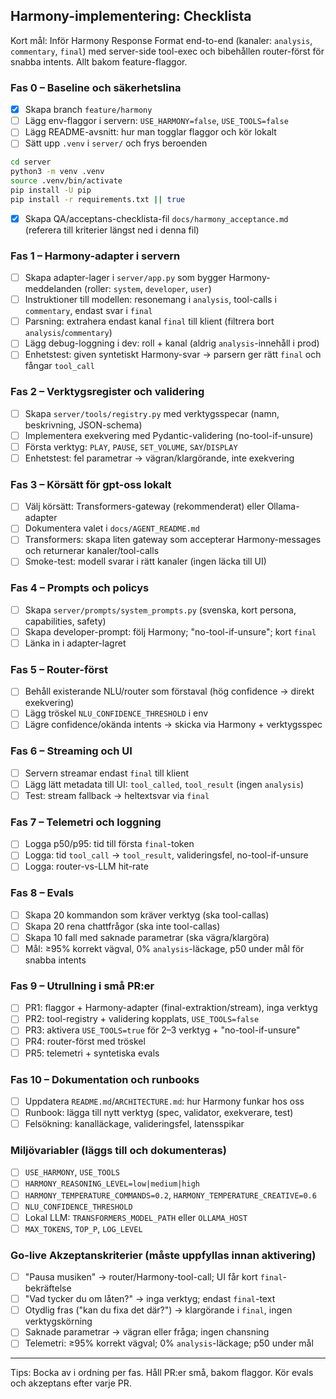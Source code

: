 ## Harmony-implementering: Checklista

Kort mål: Inför Harmony Response Format end-to-end (kanaler: `analysis`, `commentary`, `final`) med server-side tool-exec och bibehållen router-först för snabba intents. Allt bakom feature-flaggor.

### Fas 0 – Baseline och säkerhetslina
- [x] Skapa branch `feature/harmony`
- [ ] Lägg env-flaggor i servern: `USE_HARMONY=false`, `USE_TOOLS=false`
- [ ] Lägg README-avsnitt: hur man togglar flaggor och kör lokalt
- [ ] Sätt upp `.venv` i `server/` och frys beroenden

```bash
cd server
python3 -m venv .venv
source .venv/bin/activate
pip install -U pip
pip install -r requirements.txt || true
```

- [x] Skapa QA/acceptans-checklista-fil `docs/harmony_acceptance.md` (referera till kriterier längst ned i denna fil)

### Fas 1 – Harmony-adapter i servern
- [ ] Skapa adapter-lager i `server/app.py` som bygger Harmony-meddelanden (roller: `system`, `developer`, `user`)
- [ ] Instruktioner till modellen: resonemang i `analysis`, tool-calls i `commentary`, endast svar i `final`
- [ ] Parsning: extrahera endast kanal `final` till klient (filtrera bort `analysis`/`commentary`)
- [ ] Lägg debug-loggning i dev: roll + kanal (aldrig `analysis`-innehåll i prod)
- [ ] Enhetstest: given syntetiskt Harmony-svar → parsern ger rätt `final` och fångar `tool_call`

### Fas 2 – Verktygsregister och validering
- [ ] Skapa `server/tools/registry.py` med verktygsspecar (namn, beskrivning, JSON-schema)
- [ ] Implementera exekvering med Pydantic-validering (no-tool-if-unsure)
- [ ] Första verktyg: `PLAY`, `PAUSE`, `SET_VOLUME`, `SAY`/`DISPLAY`
- [ ] Enhetstest: fel parametrar → vägran/klargörande, inte exekvering

### Fas 3 – Körsätt för gpt-oss lokalt
- [ ] Välj körsätt: Transformers-gateway (rekommenderat) eller Ollama-adapter
- [ ] Dokumentera valet i `docs/AGENT_README.md`
- [ ] Transformers: skapa liten gateway som accepterar Harmony-messages och returnerar kanaler/tool-calls
- [ ] Smoke-test: modell svarar i rätt kanaler (ingen läcka till UI)

### Fas 4 – Prompts och policys
- [ ] Skapa `server/prompts/system_prompts.py` (svenska, kort persona, capabilities, safety)
- [ ] Skapa developer-prompt: följ Harmony; "no-tool-if-unsure"; kort `final`
- [ ] Länka in i adapter-lagret

### Fas 5 – Router-först
- [ ] Behåll existerande NLU/router som förstaval (hög confidence → direkt exekvering)
- [ ] Lägg tröskel `NLU_CONFIDENCE_THRESHOLD` i env
- [ ] Lägre confidence/okända intents → skicka via Harmony + verktygsspec

### Fas 6 – Streaming och UI
- [ ] Servern streamar endast `final` till klient
- [ ] Lägg lätt metadata till UI: `tool_called`, `tool_result` (ingen `analysis`)
- [ ] Test: stream fallback → heltextsvar via `final`

### Fas 7 – Telemetri och loggning
- [ ] Logga p50/p95: tid till första `final`-token
- [ ] Logga: tid `tool_call` → `tool_result`, valideringsfel, no-tool-if-unsure
- [ ] Logga: router-vs-LLM hit-rate

### Fas 8 – Evals
- [ ] Skapa 20 kommandon som kräver verktyg (ska tool-callas)
- [ ] Skapa 20 rena chattfrågor (ska inte tool-callas)
- [ ] Skapa 10 fall med saknade parametrar (ska vägra/klargöra)
- [ ] Mål: ≥95% korrekt vägval, 0% `analysis`-läckage, p50 under mål för snabba intents

### Fas 9 – Utrullning i små PR:er
- [ ] PR1: flaggor + Harmony-adapter (final-extraktion/stream), inga verktyg
- [ ] PR2: tool-registry + validering kopplats, `USE_TOOLS=false`
- [ ] PR3: aktivera `USE_TOOLS=true` för 2–3 verktyg + "no-tool-if-unsure"
- [ ] PR4: router-först med tröskel
- [ ] PR5: telemetri + syntetiska evals

### Fas 10 – Dokumentation och runbooks
- [ ] Uppdatera `README.md`/`ARCHITECTURE.md`: hur Harmony funkar hos oss
- [ ] Runbook: lägga till nytt verktyg (spec, validator, exekverare, test)
- [ ] Felsökning: kanalläckage, valideringsfel, latensspikar

### Miljövariabler (läggs till och dokumenteras)
- [ ] `USE_HARMONY`, `USE_TOOLS`
- [ ] `HARMONY_REASONING_LEVEL=low|medium|high`
- [ ] `HARMONY_TEMPERATURE_COMMANDS=0.2`, `HARMONY_TEMPERATURE_CREATIVE=0.6`
- [ ] `NLU_CONFIDENCE_THRESHOLD`
- [ ] Lokal LLM: `TRANSFORMERS_MODEL_PATH` eller `OLLAMA_HOST`
- [ ] `MAX_TOKENS`, `TOP_P`, `LOG_LEVEL`

### Go-live Akzeptanskriterier (måste uppfyllas innan aktivering)
- [ ] "Pausa musiken" → router/Harmony-tool-call; UI får kort `final`-bekräftelse
- [ ] "Vad tycker du om låten?" → inga verktyg; endast `final`-text
- [ ] Otydlig fras ("kan du fixa det där?") → klargörande i `final`, ingen verktygskörning
- [ ] Saknade parametrar → vägran eller fråga; ingen chansning
- [ ] Telemetri: ≥95% korrekt vägval; 0% `analysis`-läckage; p50 under mål

---

Tips: Bocka av i ordning per fas. Håll PR:er små, bakom flaggor. Kör evals och akzeptans efter varje PR.


